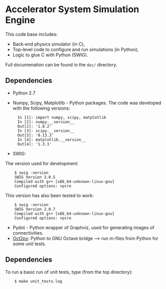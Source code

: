 # Accelerator System Simulation Engine

This code base includes:

* Back-end physics simulator (in C),
* Top-level code to configure and run simulations (in Python),
* Logic to glue C with Python (SWIG).

Full documenation can be found in the `doc/` directory.

## Dependencies

* Python 2.7
* Numpy, Scipy, Matplotlib - Python packages. The code was developed with the following versions:

		In [1]: import numpy, scipy, matplotlib
		In [2]: numpy.__version__
		Out[2]: '1.8.2'
		In [3]: scipy.__version__
		Out[3]: '0.13.3'
		In [4]: matplotlib.__version__
		Out[4]: '1.3.1'

* SWIG:

The version used for development:

		$ swig -version 
		SWIG Version 3.0.5
		Compiled with g++ [x86_64-unknown-linux-gnu]
		Configured options: +pcre

This version has also been tested to work:

		$ swig -version
		SWIG Version 2.0.7
		Compiled with g++ [x86_64-unknown-linux-gnu]
		Configured options: +pcre

* Pydot - Python wrapper of Graphviz, used for generating images of connectivities.
* [Oct2py](https://pypi.python.org/pypi/oct2py): Python to GNU Octave bridge --> run m-files from Python for some unit tests.

## Dependencies

To run a basic run of unit tests, type (from the top directory):
		
		$ make unit_tests.log